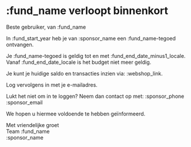 # :fund_name verloopt binnenkort

Beste gebruiker, van :fund_name

In :fund_start_year heb je van :sponsor_name een :fund_name-tegoed ontvangen.
&nbsp;  

Je :fund_name-tegoed is geldig tot en met :fund_end_date_minus1_locale. Vanaf :fund_end_date_locale is het budget niet meer geldig.
&nbsp;  

Je kunt je huidige saldo en transacties inzien via: :webshop_link.
&nbsp;  

Log vervolgens in met je e-mailadres.
&nbsp;  

Lukt het niet om in te loggen? Neem dan contact op met:
:sponsor_phone  
:sponsor_email

We hopen u hiermee voldoende te hebben geïnformeerd.
&nbsp;  

Met vriendelijke groet  
Team :fund_name  
:sponsor_name